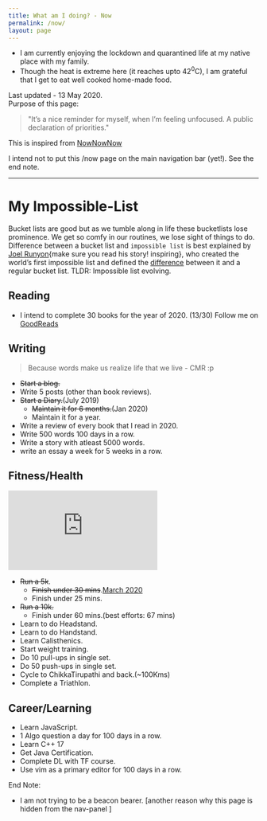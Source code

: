 ```yaml
---
title: What am I doing? - Now
permalink: /now/
layout: page
---
```


- I am currently enjoying the lockdown and quarantined life at my native place with my family.
- Though the heat is extreme here (it reaches upto 42<sup>0</sup>C), I am grateful that I get to eat well cooked home-made food.

Last updated - 13 May 2020.\
Purpose of this page:
> "It’s a nice reminder for myself, when I’m feeling unfocused. A public declaration of priorities."

This is inspired from [NowNowNow](https://nownownow.com/)

I intend not to put this /now page on the main navigation bar (yet!). See the end note.

---

# My Impossible-List

Bucket lists are good but as we tumble along in life these bucketlists lose prominence. We get so comfy in our routines, we lose sight of things to do.
Difference between a bucket list and `impossible list` is best explained by [Joel Runyon](https://impossiblehq.com/about/joel/){make sure you read his story! inspiring}, who created the world’s first impossible list and defined the [difference](https://impossiblehq.com/the-impossible-list-is-not-a-bucket-list/) between it and a regular bucket list.
TLDR: Impossible list evolving.

## Reading

- I intend to complete 30 books for the year of 2020. (13/30)
Follow me on [GoodReads](https://www.goodreads.com/user/show/33625087-cmrmahesh)

## Writing

> Because words make us realize life that we live - CMR :p

- ~~Start a blog.~~
- Write 5 posts (other than book reviews).
- ~~Start a Diary.~~(July 2019)
  - ~~Maintain it for 6 months.~~(Jan 2020)
  - Maintain it for a year.
- Write a review of every book that I read in 2020.
- Write 500 words 100 days in a row.
- Write a story with atleast 5000 words.
- write an essay a week for 5 weeks in a row.

## Fitness/Health

<iframe height='160' width='300' frameborder='0' allowtransparency='true' scrolling='no' src='https://www.strava.com/athletes/34532385/activity-summary/5b536a0d78569408cae7745b3a27ba7d7a02e8e7'></iframe>

- ~~Run a 5k~~.
  - ~~Finish under 30 mins~~.[March 2020](https://www.strava.com/activities/3225804598/overview)
  - Finish under 25 mins.
- ~~Run a 10k.~~
  - Finish under 60 mins.(best efforts: 67 mins)
- Learn to do Headstand.
- Learn to do Handstand.
- Learn Calisthenics.
- Start weight training.
- Do 10 pull-ups in single set.
- Do 50 push-ups in single set.
- Cycle to ChikkaTirupathi and back.(~100Kms)
- Complete a Triathlon.

## Career/Learning

- Learn JavaScript.
- 1 Algo question a day for 100 days in a row.
- Learn C++ 17
- Get Java Certification.
- Complete DL with TF course.
- Use vim as a primary editor for 100 days in a row.

End Note:

- I am not trying to be a beacon bearer. [another reason why this page is hidden from the nav-panel ]
